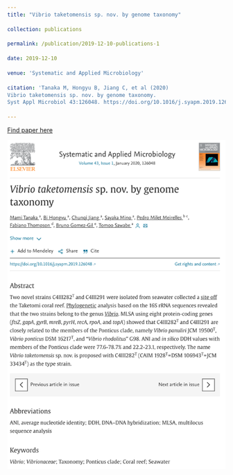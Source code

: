 ```yaml
---
title: "Vibrio taketomensis sp. nov. by genome taxonomy"

collection: publications

permalink: /publication/2019-12-10-publications-1

date: 2019-12-10

venue: 'Systematic and Applied Microbiology'

citation: 'Tanaka M, Hongyu B, Jiang C, et al (2020) 
Vibrio taketomensis sp. nov. by genome taxonomy. 
Syst Appl Microbiol 43:126048. https://doi.org/10.1016/j.syapm.2019.126048'

---
```


<a href='https://www.sciencedirect.com/science/article/pii/S0723202019303431?via%3Dihub'>Find paper here</a>

<img src="/images/pub-screencut/pub01.png"  align=center />
